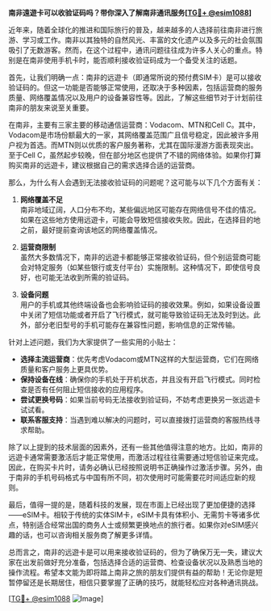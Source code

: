 **南非遠遊卡可以收验证码吗？带你深入了解南非通讯服务[[TG💪+ @esim1088](https://t.me/s/esim1088)]**

近年来，随着全球化的推进和国际旅行的普及，越来越多的人选择前往南非进行旅游、学习或工作。南非以其独特的自然风光、丰富的文化遗产以及多元的社会氛围吸引了无数游客。然而，在这个过程中，通讯问题往往成为许多人关心的重点。特别是在南非使用手机卡时，能否顺利接收验证码成为一个备受关注的话题。

首先，让我们明确一点：南非的远遊卡（即通常所说的预付费SIM卡）是可以接收验证码的。但这一功能是否能够正常使用，还取决于多种因素，包括运营商的服务质量、网络覆盖情况以及用户的设备兼容性等。因此，了解这些细节对于计划前往南非的朋友来说至关重要。

在南非，主要有三家主要的移动通信运营商：Vodacom、MTN和Cell C。其中，Vodacom是市场份额最大的一家，其网络覆盖范围广且信号稳定，因此被许多用户视为首选。而MTN则以优质的客户服务著称，尤其在国际漫游方面表现突出。至于Cell C，虽然起步较晚，但在部分地区也提供了不错的网络体验。如果你打算购买南非的远遊卡，建议根据自己的需求选择合适的运营商。

那么，为什么有人会遇到无法接收验证码的问题呢？这可能与以下几个方面有关：

1. **网络覆盖不足**  
   南非地域辽阔，人口分布不均，某些偏远地区可能存在网络信号不佳的情况。如果在这些地方使用远遊卡，可能会导致短信接收失败。因此，在选择目的地之前，最好提前查询该地区的网络覆盖情况。

2. **运营商限制**  
   虽然大多数情况下，南非的远遊卡都能够正常接收验证码，但个别运营商可能会对特定服务（如某些银行或支付平台）实施限制。这种情况下，即使信号良好，也可能无法收到所需的验证码。

3. **设备问题**  
   用户的手机或其他终端设备也会影响验证码的接收效果。例如，如果设备设置中关闭了短信功能或者开启了飞行模式，就可能导致验证码无法及时到达。此外，部分老旧型号的手机可能存在兼容性问题，影响信息的正常传输。

针对上述问题，我们为大家提供了一些实用的小贴士：

- **选择主流运营商**：优先考虑Vodacom或MTN这样的大型运营商，它们在网络质量和客户服务上更具优势。
- **保持设备在线**：确保你的手机处于开机状态，并且没有开启飞行模式。同时检查是否有任何阻止短信接收的应用程序。
- **尝试更换号码**：如果当前号码无法接收到验证码，不妨考虑更换另一张远遊卡试试看。
- **联系客服支持**：当遇到难以解决的问题时，可以直接拨打运营商的客服热线寻求帮助。

除了以上提到的技术层面的因素外，还有一些其他值得注意的地方。比如，南非的远遊卡通常需要激活后才能正常使用，而激活过程往往需要通过短信验证来完成。因此，在购买卡片时，请务必确认已经按照说明书正确操作过激活步骤。另外，由于南非的手机号码格式与中国有所不同，初次使用时可能需要花时间适应新的规则。

最后，值得一提的是，随着科技的发展，现在市面上已经出现了更加便捷的选择——eSIM卡。相较于传统的实体SIM卡，eSIM卡具有体积小、无需剪卡等诸多优点，特别适合经常出国的商务人士或频繁更换地点的旅行者。如果你对eSIM感兴趣的话，也可以咨询相关服务商了解更多详情。

总而言之，南非的远遊卡是可以用来接收验证码的，但为了确保万无一失，建议大家在出发前做好充分准备，包括选择合适的运营商、检查设备状况以及熟悉当地的操作流程。希望本文能为即将踏上南非之旅的朋友们提供有益的帮助！无论你是短暂停留还是长期居住，相信只要掌握了正确的技巧，就能轻松应对各种通讯挑战。

[[TG💪+ @esim1088](https://t.me/s/esim1088) ![Image](https://i.postimg.cc/4NQfJmqS/Snipaste-2025-05-13-00-14-12.png)]